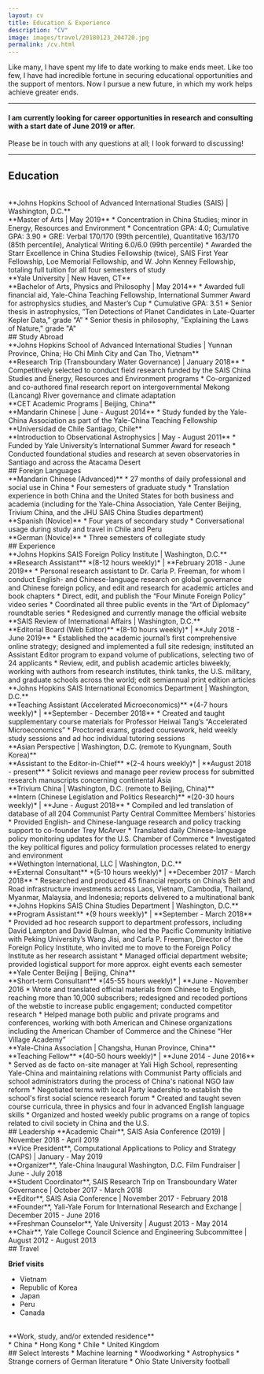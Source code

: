 ```yaml
---
layout: cv
title: Education & Experience
description: "CV"
image: images/travel/20180123_204720.jpg
permalink: /cv.html
---
```


Like many, I have spent my life to date working to make ends meet. Like too few, I have had incredible fortune in securing educational opportunities and the support of mentors. Now I pursue a new future, in which my work helps achieve greater ends.

<hr />

#### I am currently looking for career opportunities in research and consulting with a start date of June 2019 or after.

Please be in touch with any questions at all; I look forward to discussing!

<hr />

## Education

<br />
**Johns Hopkins School of Advanced International Studies (SAIS) | Washington, D.C.**<br />
**Master of Arts | May 2019**
* Concentration in China Studies; minor in Energy, Resources and Environment
* Concentration GPA: 4.0; Cumulative GPA: 3.90
* GRE: Verbal 170/170 (99th percentile), Quantitative 163/170 (85th percentile), Analytical Writing 6.0/6.0 (99th percentile)
* Awarded the Starr Excellence in China Studies Fellowship (twice), SAIS First Year Fellowship, Loe Memorial Fellowship, and W. John Kenney Fellowship, totaling full tuition for all four semesters of study

<br />
**Yale University	| New Haven, CT**<br />
**Bachelor of Arts, Physics and Philosophy | May 2014**
* Awarded full financial aid, Yale-China Teaching Fellowship, International Summer Award for astrophysics studies, and Master’s Cup
* Cumulative GPA: 3.51
* Senior thesis in astrophysics, ”Ten Detections of Planet Candidates in Late-Quarter Kepler Data,” grade “A”
* Senior thesis in philosophy, "Explaining the Laws of Nature," grade "A"

<br />
## Study Abroad

<br />
**Johns Hopkins School of Advanced International Studies | Yunnan Province, China; Ho Chi Minh City and Can Tho, Vietnam**<br />
**Research Trip (Transboundary Water Governance) | January 2018**
* Competitively selected to conduct field research funded by the SAIS China Studies and Energy, Resources and Environment programs
* Co-organized and co-authored final research report on intergovernmental Mekong (Lancang) River governance and climate adaptation

<br />
**CET Academic Programs |	Beijing, China**<br />
**Mandarin Chinese | June - August 2014**
* Study funded by the Yale-China Association as part of the Yale-China Teaching Fellowship

<br />
**Universidad de Chile Santiago, Chile**<br />
**Introduction to Observational Astrophysics | May - August 2011**
* Funded by Yale University’s International Summer Award for reseach
* Conducted foundational studies and research at seven observatories in Santiago and across the Atacama Desert

<br />
## Foreign Languages

<br />
**Mandarin Chinese (Advanced)**
* 27 months of daily professional and social use in China
* Four semesters of graduate study
* Translation experience in both China and the United States for both business and academia (including for the Yale-China Association, Yale Center Beijing, Trivium China, and the JHU SAIS China Studies department)

<br />
**Spanish (Novice)**
* Four years of secondary study
* Conversational usage during study and travel in Chile and Peru

<br />
**German (Novice)**
* Three semesters of collegiate study

<br />
## Experience

<br />
**Johns Hopkins SAIS Foreign Policy Institute | Washington, D.C.**<br />
**Research Assistant** *(8-12 hours weekly)* | **February 2018 - June 2019**
* Personal research assistant to Dr. Carla P. Freeman, for whom I conduct English- and Chinese-language research on global governance and Chinese foreign policy, and edit and research for academic articles and book chapters
* Direct, edit, and publish the “Four Minute Foreign Policy” video series
* Coordinated all three public events in the “Art of Diplomacy” roundtable series
* Redesigned and currently manage the official website

<br />
**SAIS Review of International Affairs | Washington, D.C.**<br />
**Editorial Board (Web Editor)** *(8-10 hours weekly)* | **July 2018 - June 2019**
* Established the academic journal’s first comprehensive online strategy; designed and implemented a full site redesign; instituted an Assistant Editor program to expand volume of publications, selecting two of 24 applicants
* Review, edit, and publish academic articles biweekly, working with authors from research institutes, think tanks, the U.S. military, and graduate schools across the world; edit semiannual print edition articles

<br />
**Johns Hopkins SAIS International Economics Department | Washington, D.C.**<br />
**Teaching Assistant (Accelerated Microeconomics)** *(4-7 hours weekly)* | **September - December 2018**
* Created and taught supplementary course materials for Professor Heiwai Tang’s “Accelerated Microeconomics”
* Proctored exams, graded coursework, held weekly study sessions and ad hoc individual tutoring sessions

<br />
**Asian Perspective | Washington, D.C. (remote to Kyungnam, South Korea)**<br />
**Assistant to the Editor-in-Chief** *(2-4 hours weekly)* | **August 2018 - present**
* Solicit reviews and manage peer review process for submitted research manuscripts concerning continental Asia

<br />
**Trivium China	| Washington, D.C. (remote to Beijing, China)**<br />
**Intern (Chinese Legislation and Politics Research)** *(20-30 hours weekly)* |	**June - August 2018**
* Compiled and led translation of database of all 204 Communist Party Central Committee Members’ histories
* Provided English- and Chinese-language research and policy tracking support to co-founder Trey McArver
* Translated daily Chinese-language policy monitoring updates for the U.S. Chamber of Commerce
* Investigated the key political figures and policy formulation processes related to energy and environment

<br />
**Wethington International, LLC	| Washington, D.C.**<br />
**External Consultant** *(5-10 hours weekly)* |	**December 2017 - March 2018**
* Researched and produced 45 financial reports on China’s Belt and Road infrastructure investments across Laos, Vietnam, Cambodia, Thailand, Myanmar, Malaysia, and Indonesia; reports delivered to a multinational bank

<br />
**Johns Hopkins SAIS China Studies Department	| Washington, D.C.**<br />
**Program Assistant** *(9 hours weekly)* | **September - March 2018**
* Provided ad hoc research support to department professors, including David Lampton and David Bulman, who led the Pacific Community Initiative with Peking University’s Wang Jisi, and Carla P. Freeman, Director of the Foreign Policy Institute, who invited me to move to the Foreign Policy Institute as her research assistant
* Managed official department website; provided logistical support for more approx. eight events each semester
 
<br />
**Yale Center Beijing | Beijing, China**<br />
**Short-term Consultant** *(45-55 hours weekly)* | **June - November 2016
* Wrote and translated official materials from Chinese to English, reaching more than 10,000 subscribers; redesigned and recoded portions of the webstie to increase public engagement; conducted competitor research
* Helped manage both public and private programs and conferences, working with both American and Chinese organizations including the American Chamber of Commerce and the Chinese “Her Village Academy”

<br />
**Yale-China Association | Changsha, Hunan Province, China**<br />
**Teaching Fellow**	*(40-50 hours weekly)* | **June 2014 - June 2016**
* Served as de facto on-site manager at Yali High School, representing Yale-China and maintaining relations with Communist Party officials and school administrators during the process of China's national NGO law reform
* Negotiated terms with local Party leadership to establish the school's first social science research forum
* Created and taught seven course curricula, three in physics and four in advanced English language skills
* Organized and hosted weekly public programs on a range of topics related to civil society in China and the U.S.

<br />
## Leadership
**Academic Chair**, SAIS Asia Conference (2019) | November 2018 - April 2019<br />
**Vice President**, Computational Applications to Policy and Strategy (CAPS) | January - May 2019<br />
**Organizer**, Yale-China Inaugural Washington, D.C. Film Fundraiser | June - July 2018<br />
**Student Coordinator**, SAIS Research Trip on Transboundary Water Governance | October 2017 - March 2018<br />
**Editor**, SAIS Asia Conference | November 2017 - February 2018<br />
**Founder**, Yali-Yale Forum for International Research and Exchange | December 2015 - June 2016<br />
**Freshman Counselor**, Yale University | August 2013 - May 2014<br />
**Chair**, Yale College Council Science and Engineering Subcommittee | August 2012 - August 2013
 
<br />
## Travel

**Brief visits**<br />
* Vietnam
* Republic of Korea
* Japan
* Peru
* Canada

<br />
**Work, study, and/or extended residence**<br />
* China
* Hong Kong
* Chile
* United Kingdom

<br />
## Select Interests
* Machine learning
* Woodworking
* Astrophysics
* Strange corners of German literature
* Ohio State University football

